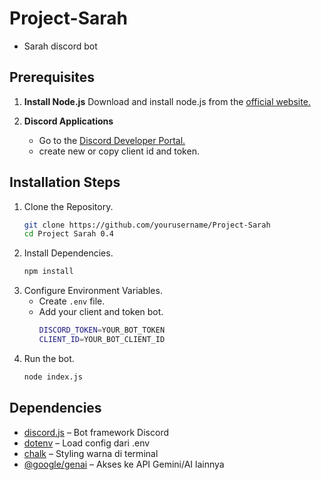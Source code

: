# Project-Sarah
 - Sarah discord bot


## Prerequisites
 1. **Install Node.js**
    Download and install node.js from the <a href="https://nodejs.org/en/download" target="_blank">official website.</a>
    
 2. **Discord Applications**
    * Go to the <a href="https://discord.com/developers/applications" target="_blank">Discord Developer Portal.</a>
    * create new or copy client id and token.
      

## Installation Steps

 1. Clone the Repository.
    ```bash
    git clone https://github.com/yourusername/Project-Sarah
    cd Project Sarah 0.4
    
 2. Install Dependencies.
    ```bash
    npm install
    
 3. Configure Environment Variables.
    * Create `.env` file.
    * Add your client and token bot.
      ```bash
      DISCORD_TOKEN=YOUR_BOT_TOKEN
      CLIENT_ID=YOUR_BOT_CLIENT_ID
      
  4. Run the bot.
     ```bash
     node index.js
     

## Dependencies
- [discord.js](https://www.npmjs.com/package/discord.js) – Bot framework Discord
- [dotenv](https://www.npmjs.com/package/dotenv) – Load config dari .env
- [chalk](https://www.npmjs.com/package/chalk) – Styling warna di terminal
- [@google/genai](https://www.npmjs.com/package/@google/genai) – Akses ke API Gemini/AI lainnya


